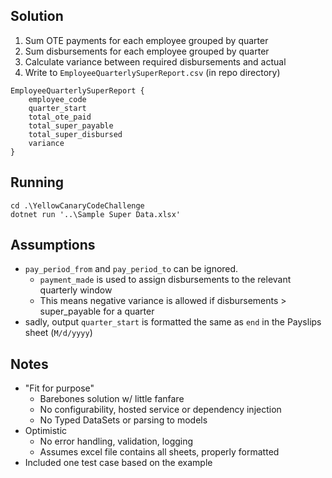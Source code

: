 ## Solution
1. Sum OTE payments for each employee grouped by quarter
2. Sum disbursements for each employee grouped by quarter
3. Calculate variance between required disbursements and actual
4. Write to `EmployeeQuarterlySuperReport.csv` (in repo directory)

```
EmployeeQuarterlySuperReport {
    employee_code
    quarter_start
    total_ote_paid
    total_super_payable
    total_super_disbursed
    variance
}
```

## Running
```
cd .\YellowCanaryCodeChallenge
dotnet run '..\Sample Super Data.xlsx'
```

## Assumptions
- `pay_period_from` and `pay_period_to` can be ignored.
    - `payment_made` is used to assign disbursements to the relevant quarterly window
    - This means negative variance is allowed if disbursements > super_payable for a quarter
- sadly, output `quarter_start` is formatted the same as `end` in the Payslips sheet (`M/d/yyyy`)

## Notes
- "Fit for purpose"
    - Barebones solution w/ little fanfare
    - No configurability, hosted service or dependency injection
    - No Typed DataSets or parsing to models
- Optimistic
    - No error handling, validation, logging
    - Assumes excel file contains all sheets, properly formatted
- Included one test case based on the example